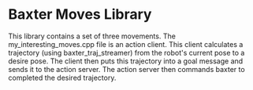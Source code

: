 # Baxter Moves Library
This library contains a set of three movements. The my_interesting_moves.cpp file is an action client. This client calculates a trajectory (using baxter_traj_streamer) from the robot's current pose to a desire pose. The client then puts this trajectory into a goal message and sends it to the action server. The action server then commands baxter to completed the desired trajectory.
    
